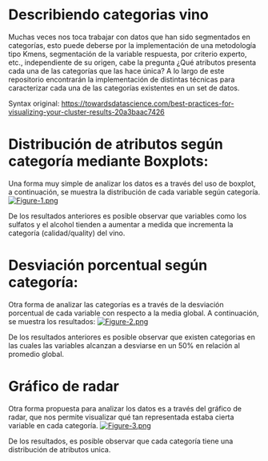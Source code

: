 # Describiendo categorias vino

Muchas veces nos toca trabajar con datos que han sido segmentados en categorías, esto puede deberse por la implementación de una metodología tipo Kmens, segmentación de la variable respuesta, por criterio experto, etc., independiente de su origen, cabe la pregunta ¿Qué atributos presenta cada una de las categorías que las hace única? 
A lo largo de este repositorio encontrarán la implementación de distintas técnicas para caracterizar cada una de las categorías existentes en un set de datos.

Syntax original: https://towardsdatascience.com/best-practices-for-visualizing-your-cluster-results-20a3baac7426


# Distribución de atributos según categoría mediante Boxplots:
Una forma muy simple de analizar los datos es a través del uso de boxplot, a continuación, se muestra la distribución de cada variable según categoría.
[![Figure-1.png](https://i.postimg.cc/QdmDmn1t/Figure-1.png)](https://postimg.cc/zyy4X7dZ)

De los resultados anteriores es posible observar que variables como los sulfatos y el alcohol tienden a aumentar a medida que incrementa la categoría (calidad/quality) del vino.

# Desviación porcentual según categoría:
Otra forma de analizar las categorías es a través de la desviación porcentual de cada variable con respecto a la media global. A continuación, se muestra los resultados:
[![Figure-2.png](https://i.postimg.cc/5t767SDB/Figure-2.png)](https://postimg.cc/949mzZm0)

De los resultados anteriores es posible observar que existen categorias en las cuales las variables alcanzan a desviarse en un 50% en relación al promedio global.


# Gráfico de radar
Otra forma propuesta para analizar los datos es a través del gráfico de radar, que nos permite visualizar qué tan representada estaba cierta variable en cada categoría.
[![Figure-3.png](https://i.postimg.cc/SNnRR92R/Figure-3.png)](https://postimg.cc/hfqc3f0R)

De los resultados, es posible observar que cada categoría tiene una distribución de atributos unica.


